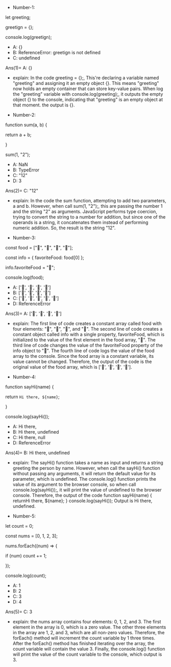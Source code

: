 - Number-1: 

let greeting;

greetign = {};

console.log(greetign);

- A: {}
- B: ReferenceError: greetign is not defined
- C: undefined

Ans(1)= A: {}

- explain: In the code greeting = {};, This're declaring a variable named "greeting" and assigning it an empty object {}. This means "greeting" now holds an empty container that can store key-value pairs. When log the "greeting" variable with console.log(greeting);, it outputs the empty object {} to the console, indicating that "greeting" is an empty object at that moment. the output is {}.

- Number-2: 

function sum(a, b) {

  return a + b;

}

sum(1, "2");

- A: NaN
- B: TypeError
- C: "12"
- D: 3

Ans(2)= C: "12"

- explain: In the code the sum function, attempting to add two parameters, a and b. However, when call sum(1, "2");, this are passing the number 1 and the string "2" as arguments. JavaScript performs type coercion, trying to convert the string to a number for addition, but since one of the operands is a string, it concatenates them instead of performing numeric addition. So, the result is the string "12".

- Number-3: 

const food = ["🍕", "🍫", "🥑", "🍔"];

const info = { favoriteFood: food[0] };

info.favoriteFood = "🍝";

console.log(food);

- A: ['🍕', '🍫', '🥑', '🍔']
- B: ['🍝', '🍫', '🥑', '🍔']
- C: ['🍝', '🍕', '🍫', '🥑', '🍔']
- D: ReferenceError

Ans(3)= A: ['🍕', '🍫', '🥑', '🍔']

- explain: The first line of code creates a constant array called food with four elements: "🍕", "🍫", "🥑", and "🍔". The second line of code creates a constant object called info with a single property, favoriteFood, which is initialized to the value of the first element in the food array, "🍕". The third line of code changes the value of the favoriteFood property of the info object to "🍝". The fourth line of code logs the value of the food array to the console. Since the food array is a constant variable, its value cannot be changed. Therefore, the output of the code is the original value of the food array, which is ['🍕', '🍫', '🥑', '🍔'].

- Number-4: 

function sayHi(name) {

  return `Hi there, ${name}`;

}

console.log(sayHi());

- A: Hi there,
- B: Hi there, undefined
- C: Hi there, null
- D: ReferenceError

Ans(4)= B: Hi there, undefined

- explain: The sayHi() function takes a name as input and returns a string greeting the person by name. However, when call the sayHi() function without passing any arguments, it will return the default value for its parameter, which is undefined. The console.log() function prints the value of its argument to the browser console, so when call console.log(sayHi());, it will print the value of undefined to the browser console. Therefore, the output of the code function sayHi(name) { returnHi there, ${name}; } console.log(sayHi()); Output is Hi there, undefined.

- Number-5: 

let count = 0;

const nums = [0, 1, 2, 3];

nums.forEach((num) => {
  
  if (num) count += 1;

});

console.log(count);

- A: 1
- B: 2
- C: 3
- D: 4

Ans(5)= C: 3

- explain: the nums array contains four elements: 0, 1, 2, and 3. The first element in the array is 0, which is a zero value. The other three elements in the array are 1, 2, and 3, which are all non-zero values. Therefore, the forEach() method will increment the count variable by 1 three times. After the forEach() method has finished iterating over the array, the count variable will contain the value 3. Finally, the console.log() function will print the value of the count variable to the console, which output is 3.